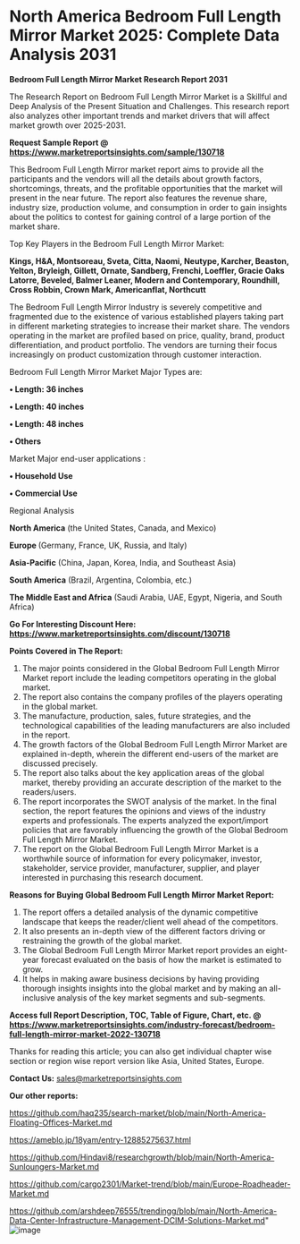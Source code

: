 # North America Bedroom Full Length Mirror Market 2025: Complete Data Analysis 2031

<strong>Bedroom Full Length Mirror Market Research Report 2031</strong>

The Research Report on Bedroom Full Length Mirror Market is a Skillful and Deep Analysis of the Present Situation and Challenges. This research report also analyzes other important trends and market drivers that will affect market growth over 2025-2031.

<strong>Request Sample Report @ <a href=https://www.marketreportsinsights.com/sample/130718>https://www.marketreportsinsights.com/sample/130718</a></strong>

This Bedroom Full Length Mirror market report aims to provide all the participants and the vendors will all the details about growth factors, shortcomings, threats, and the profitable opportunities that the market will present in the near future. The report also features the revenue share, industry size, production volume, and consumption in order to gain insights about the politics to contest for gaining control of a large portion of the market share.

Top Key Players in the Bedroom Full Length Mirror Market:

<strong>Kings, H&A, Montsoreau, Sveta, Citta, Naomi, Neutype, Karcher, Beaston, Yelton, Bryleigh, Gillett, Ornate, Sandberg, Frenchi, Loeffler, Gracie Oaks Latorre, Beveled, Balmer Leaner, Modern and Contemporary, Roundhill, Cross Robbin, Crown Mark, Americanflat, Northcutt</strong>

The Bedroom Full Length Mirror Industry is severely competitive and fragmented due to the existence of various established players taking part in different marketing strategies to increase their market share. The vendors operating in the market are profiled based on price, quality, brand, product differentiation, and product portfolio. The vendors are turning their focus increasingly on product customization through customer interaction.

Bedroom Full Length Mirror Market Major Types are:

<strong>• Length: 36 inches

• Length: 40 inches

• Length: 48 inches

• Others</strong>

Market Major end-user applications :

<strong>• Household Use

• Commercial Use</strong>

Regional Analysis

</u><strong><b>North America</b></strong> (the United States, Canada, and Mexico)

<strong><b>Europe </b></strong>(Germany, France, UK, Russia, and Italy)

<strong><b>Asia-Pacific</b></strong> (China, Japan, Korea, India, and Southeast Asia)

<strong><b>South America</b></strong> (Brazil, Argentina, Colombia, etc.)

<strong><b>The Middle East and Africa</b></strong> (Saudi Arabia, UAE, Egypt, Nigeria, and South Africa)

<strong>Go For Interesting Discount Here: <a href=https://www.marketreportsinsights.com/discount/130718>https://www.marketreportsinsights.com/discount/130718</a></strong>

<strong>Points Covered in The Report:</strong>
<ol>
  <li>The major points considered in the Global Bedroom Full Length Mirror Market report include the leading competitors operating in the global market.</li>
  <li>The report also contains the company profiles of the players operating in the global market.</li>
  <li>The manufacture, production, sales, future strategies, and the technological capabilities of the leading manufacturers are also included in the report.</li>
  <li>The growth factors of the Global Bedroom Full Length Mirror Market are explained in-depth, wherein the different end-users of the market are discussed precisely.</li>
  <li>The report also talks about the key application areas of the global market, thereby providing an accurate description of the market to the readers/users.</li>
  <li>The report incorporates the SWOT analysis of the market. In the final section, the report features the opinions and views of the industry experts and professionals. The experts analyzed the export/import policies that are favorably influencing the growth of the Global Bedroom Full Length Mirror Market.</li>
  <li>The report on the Global Bedroom Full Length Mirror Market is a worthwhile source of information for every policymaker, investor, stakeholder, service provider, manufacturer, supplier, and player interested in purchasing this research document.</li>
</ol>
<strong>Reasons for Buying Global Bedroom Full Length Mirror Market Report:</strong>

<ol>
  <li>The report offers a detailed analysis of the dynamic competitive landscape that keeps the reader/client well ahead of the competitors.</li>
  <li>It also presents an in-depth view of the different factors driving or restraining the growth of the global market.</li>
  <li>The Global Bedroom Full Length Mirror Market report provides an eight-year forecast evaluated on the basis of how the market is estimated to grow.</li>
  <li>It helps in making aware business decisions by having providing thorough insights insights into the global market and by making an all-inclusive analysis of the key market segments and sub-segments.</li>
</ol>
<strong>Access full Report Description, TOC, Table of Figure, Chart, etc. @ <a href=https://www.marketreportsinsights.com/industry-forecast/bedroom-full-length-mirror-market-2022-130718>https://www.marketreportsinsights.com/industry-forecast/bedroom-full-length-mirror-market-2022-130718</a></strong>


Thanks for reading this article; you can also get individual chapter wise section or region wise report version like Asia, United States, Europe.

<strong>Contact Us:</strong>
sales@marketreportsinsights.com

<strong>Our other reports:</strong>

<a href=https://github.com/haq235/search-market/blob/main/North-America-Floating-Offices-Market.md>https://github.com/haq235/search-market/blob/main/North-America-Floating-Offices-Market.md</a>

<a href=https://ameblo.jp/18yam/entry-12885275637.html>https://ameblo.jp/18yam/entry-12885275637.html</a>

<a href=https://github.com/Hindavi8/researchgrowth/blob/main/North-America-Sunloungers-Market.md>https://github.com/Hindavi8/researchgrowth/blob/main/North-America-Sunloungers-Market.md</a>

<a href=https://github.com/cargo2301/Market-trend/blob/main/Europe-Roadheader-Market.md>https://github.com/cargo2301/Market-trend/blob/main/Europe-Roadheader-Market.md</a>

<a href=https://github.com/arshdeep76555/trendingg/blob/main/North-America-Data-Center-Infrastructure-Management-DCIM-Solutions-Market.md>https://github.com/arshdeep76555/trendingg/blob/main/North-America-Data-Center-Infrastructure-Management-DCIM-Solutions-Market.md</a>"
![image](https://github.com/user-attachments/assets/5ec0c379-13f4-4092-9a99-eab0181b8ce9)
